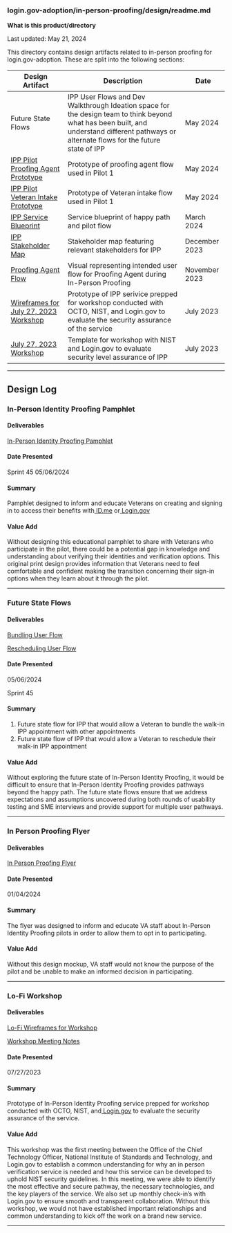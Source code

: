 
### login.gov-adoption/in-person-proofing/design/readme.md

**What is this product/directory**

Last updated: May 21, 2024

This directory contains design artifacts related to in-person proofing for login.gov-adoption. These are split into the following sections:

| Design Artifact | Description | Date |
| -------         | -------     | ---- | 
| Future State Flows | IPP User Flows and Dev Walkthrough Ideation space for the design team to think beyond what has been built, and understand different pathways or alternate flows for the future state of IPP | May 2024 |
| [IPP Pilot Proofing Agent Prototype](https://www.figma.com/design/eo0J5jEdIEM0mguwDJKhYP/IPP-Pilot-Proofing-Agent-Prototype?node-id=0-1&t=qR9AZmmhmzYIZmaF-1)| Prototype of proofing agent flow used in Pilot 1 | May 2024 |
| [IPP Pilot Veteran Intake Prototype](https://www.figma.com/design/E7t32QztOAriRxwSUtgNs0/IPP-Pilot-Intake-Prototype?m=auto&t=GLaQindnZjEEza5v-6) | Prototype of Veteran intake flow used in Pilot 1 | May 2024 | 
| [IPP Service Blueprint](https://app.mural.co/t/departmentofveteransaffairs9999/m/departmentofveteransaffairs9999/1715862145471/8196848a7fe21666df5cfa70a3f0bec34e6a65c5?sender=u1b0df595924572baa8a94764) | Service blueprint of happy path and pilot flow | March 2024 | 
| [IPP Stakeholder Map](https://app.mural.co/t/departmentofveteransaffairs9999/m/departmentofveteransaffairs9999/1715862395682/6b719aec5d24925cc2f85fd90b6dcd675b7b318c?sender=u1b0df595924572baa8a94764) | Stakeholder map featuring relevant stakeholders for IPP | December 2023 |
| [Proofing Agent Flow](https://app.mural.co/t/departmentofveteransaffairs9999/m/departmentofveteransaffairs9999/1715873061540/bcf76d0f3387641af6b966988431c05d1e119dc6?sender=u1b0df595924572baa8a94764) | Visual representing intended user flow for Proofing Agent during In-Person Proofing | November 2023 | 
| [Wireframes for July 27, 2023 Workshop](https://www.figma.com/design/zVHX0aBO0eC0sYvqW39zUG/In-Person-Proofing-Lo-Fi-Workshop-(7%2F26%2F23)?m=auto&t=8qOoHOLqDlmr9X2x-6) | Prototype of IPP serivice prepped for workshop conducted with OCTO, NIST, and Login.gov to evaluate the security assurance of the service | July 2023 |
| [July 27, 2023 Workshop](https://app.mural.co/t/departmentofveteransaffairs9999/m/departmentofveteransaffairs9999/1715873092750/2ac1c78c3314e717b401b8d75a1a856374ef854b?sender=u1b0df595924572baa8a94764) | Template for workshop with NIST and Login.gov to evaluate security level assurance of IPP | July 2023 | 

---
## Design Log

### In-Person Identity Proofing Pamphlet 

#### Deliverables

[In-Person Identity Proofing Pamphlet ](https://www.figma.com/design/HdYyoAYefTSyHNjVuUdT2I/IPP-Pilot-Materials?node-id=0%3A1&t=Mku0YQmuuBGqCMns-1)

#### Date Presented

Sprint 45
05/06/2024

#### Summary 

Pamphlet designed to inform and educate Veterans on creating and signing in to access their benefits with[ ID.me](http://id.me/) or[ Login.gov](http://login.gov/)

#### Value Add 

Without designing this educational pamphlet to share with Veterans who participate in the pilot, there could be a potential gap in knowledge and understanding about verifying their identities and verification options. This original print design provides information that Veterans need to feel comfortable and confident making the transition concerning their sign-in options when they learn about it through the pilot. 

---

### Future State Flows 

#### Deliverables

[Bundling User Flow ](https://www.figma.com/design/OKnM2rn0Oyw5UhCUQ41VTi/Future-State-Flows?node-id=9-1079&t=Yw4Pg81NRDNR5oG3-1)

[Rescheduling User Flow ](https://www.figma.com/design/OKnM2rn0Oyw5UhCUQ41VTi/Future-State-Flows?node-id=9-923&t=Yw4Pg81NRDNR5oG3-1)

#### Date Presented

05/06/2024

Sprint 45

#### Summary

1. Future state flow for IPP that would allow a Veteran to bundle the walk-in IPP appointment with other appointments
2. Future state flow of IPP that would allow a Veteran to reschedule their walk-in IPP appointment

#### Value Add

Without exploring the future state of In-Person Identity Proofing, it would be difficult to ensure that In-Person Identity Proofing provides pathways beyond the happy path. The future state flows ensure that we address expectations and assumptions uncovered during both rounds of usability testing and SME interviews and provide support for multiple user pathways. 

---

### In Person Proofing Flyer

#### Deliverables

[In Person Proofing Flyer ](https://www.figma.com/design/HdYyoAYefTSyHNjVuUdT2I/IPP-Pilot-Materials?node-id=2%3A324&t=SzeF3HCTFsWfJCng-1)

#### Date Presented

01/04/2024

#### Summary

The flyer was designed to inform and educate VA staff about In-Person Identity Proofing pilots in order to allow them to opt in to participating.

#### Value Add

Without this design mockup, VA staff would not know the purpose of the pilot and be unable to make an informed decision in participating. 

---

### Lo-Fi Workshop

#### Deliverables

[Lo-Fi Wireframes for Workshop ](https://www.figma.com/design/zVHX0aBO0eC0sYvqW39zUG/In-Person-Proofing-Lo-Fi-Workshop-(7%2F26%2F23)?node-id=0%3A1&t=3PPVbWeDhEan2NmN-1)

[Workshop Meeting Notes](https://www.google.com/url?q=https://github.com/department-of-veterans-affairs/va.gov-team/blob/master/products/login.gov-adoption/in-person-proofing/meeting-notes/07_27_2023_IPP_Workshop.md&sa=D&source=docs&ust=1716995535203508&usg=AOvVaw3wX9qLW7QAXomyVxhblEgG)

#### Date Presented

07/27/2023

#### Summary 

Prototype of In-Person Identity Proofing service prepped for workshop conducted with OCTO, NIST, and[ Login.gov](http://login.gov/) to evaluate the security assurance of the service.

#### Value Add

This workshop was the first meeting between the Office of the Chief Technology Officer, National Institute of Standards and Technology, and Login.gov to establish a common understanding for why an in person verification service is needed and how this service can be developed to uphold NIST security guidelines. In this meeting, we were able to identify the most effective and secure pathway, the necessary technologies, and the key players of the service. We also set up monthly check-in’s with Login.gov to ensure smooth and transparent collaboration. Without this workshop, we would not have established important relationships and common understanding to kick off the work on a brand new service.

---

